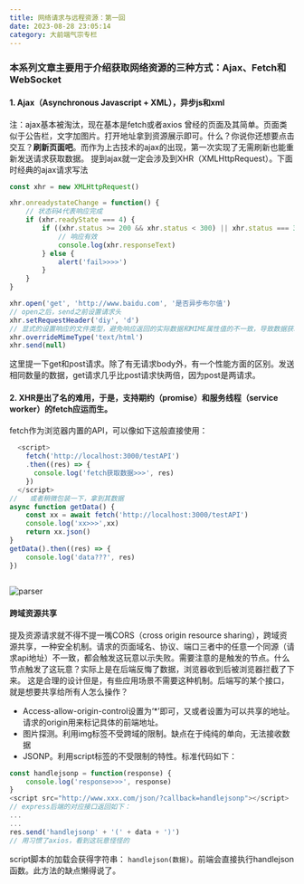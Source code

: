 ```yaml
---
title: 网络请求与远程资源：第一回
date: 2023-08-28 23:05:14
category: 大前端气宗专栏
---
```


### 本系列文章主要用于介绍获取网络资源的三种方式：Ajax、Fetch和WebSocket

#### 1. Ajax（Asynchronous Javascript + XML），异步js和xml
注：ajax基本被淘汰，现在基本是fetch或者axios
曾经的页面及其简单。页面类似于公告栏，文字加图片。打开地址拿到资源展示即可。什么？你说你还想要点击交互？**刷新页面吧**。而作为上古技术的ajax的出现，第一次实现了无需刷新也能重新发送请求获取数据。
提到ajax就一定会涉及到XHR（XMLHttpRequest）。下面时经典的ajax请求写法
```javascript
const xhr = new XMLHttpRequest()

xhr.onreadystateChange = function() {
    // 状态码4代表响应完成
    if (xhr.readyState === 4) {
        if ((xhr.status >= 200 && xhr.status < 300) || xhr.status === 304) {
            // 响应有效
            console.log(xhr.responseText)
        } else {
            alert('fail>>>>')
        }
    }
}

xhr.open('get', 'http://www.baidu.com', '是否异步布尔值')
// open之后，send之前设置请求头
xhr.setRequestHeader('diy', 'd')
// 显式的设置响应的文件类型，避免响应返回的实际数据和MIME属性值的不一致，导致数据获取失败。
xhr.overrideMimeType('text/html')
xhr.send(null)
```
这里提一下get和post请求。除了有无请求body外，有一个性能方面的区别。发送相同数量的数据，get请求几乎比post请求快两倍，因为post是两请求。

#### 2. XHR是出了名的难用，于是，支持期约（promise）和服务线程（service worker）的fetch应运而生。
fetch作为浏览器内置的API，可以像如下这般直接使用：
```javascript
  <script>
    fetch('http://localhost:3000/testAPI')
    .then((res) => {
      console.log('fetch获取数据>>>', res)
    })
  </script>
//   或者稍微包装一下，拿到其数据
async function getData() {
    const xx = await fetch('http://localhost:3000/testAPI')
    console.log('xx>>>',xx)
    return xx.json()
}
getData().then((res) => {
    console.log('data???', res)  
})
     
```
<img src="/img/网络1_1.png" alt="parser">




#### 跨域资源共享
提及资源请求就不得不提一嘴CORS（cross origin resource sharing），跨域资源共享，一种安全机制。请求的页面域名、协议、端口三者中的任意一个同源（请求api地址）不一致，都会触发这玩意以示失败。需要注意的是触发的节点。什么节点触发了这玩意？实际上是在后端反悔了数据，浏览器收到后被浏览器拦截了下来。
这是合理的设计但是，有些应用场景不需要这种机制。后端写的某个接口，就是想要共享给所有人怎么操作？
- Access-allow-origin-control设置为‘*’即可，又或者设置为可以共享的地址。请求的origin用来标记具体的前端地址。
- 图片探测。利用img标签不受跨域的限制。缺点在于纯纯的单向，无法接收数据
- JSONP。利用script标签的不受限制的特性。标准代码如下：
```javascript
const handlejsonp = function(response) {
    console.log('response>>>', response)
}
<script src="http://www.xxx.com/json/?callback=handlejsonp"></script>
// express后端的对应接口返回如下：
...
...
res.send('handlejsonp' + '(' + data + ')')
// 用习惯了axios，看到这玩意怪怪的
```
script脚本的加载会获得字符串： `handlejson(数据)`。前端会直接执行handlejson函数。此方法的缺点懒得说了。